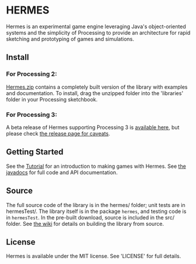 # HERMES

Hermes is an experimental game engine leveraging Java's object-oriented systems and the simplicity of Processing to provide an architecture for rapid sketching and prototyping of games and simulations.

## Install

### For Processing 2:
[Hermes.zip](https://rdlester.github.io/hermes/downloads/hermes.zip) contains a completely built version of the library with examples and documentation. To install, drag the unzipped folder into the 'libraries' folder in your Processing sketchbook.

### For Processing 3:
A beta release of Hermes supporting Processing 3 is [available here](https://github.com/rdlester/hermes/releases/download/v3.0beta/hermes-3.0.zip), but please check [the release page for caveats](https://github.com/rdlester/hermes/releases/tag/v3.0beta).

## Getting Started

See the [Tutorial](https://github.com/rdlester/hermes/wiki/An-Introduction-to-Hermes) for an introduction to making games with Hermes. See [the javadocs](https://rdlester.github.io/hermes/doc) for full code and API documentation.

## Source

The full source code of the library is in the hermes/ folder; unit tests are in hermesTest/. The library itself is in the package `hermes`, and testing code is in `hermesTest`. In the pre-built download, source is included in the src/ folder. See [the wiki](https://github.com/rdlester/hermes/wiki/Building-from-Source) for details on building the library from source.

## License

Hermes is available under the MIT license. See 'LICENSE' for full details.
